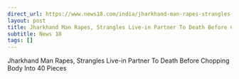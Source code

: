 ```yaml
---
direct_url: https://www.news18.com/india/jharkhand-man-rapes-strangles-live-in-partner-to-death-chops-body-into-40-pieces-9137830.html
layout: post
title: Jharkhand Man Rapes, Strangles Live-in Partner To Death Before Chopping Body Into 40 Pieces
subtitle: News 18
tags: []
---
```


Jharkhand Man Rapes, Strangles Live-in Partner To Death Before Chopping Body Into 40 Pieces
